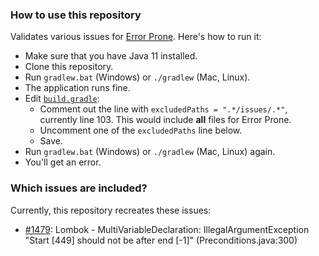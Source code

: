 ### How to use this repository
Validates various issues for [Error Prone](https://errorprone.info). Here's how to run it:
- Make sure that you have Java 11 installed.
- Clone this repository.
- Run `gradlew.bat` (Windows) or `./gradlew` (Mac, Linux).
- The application runs fine.
- Edit [`build.gradle`](https://github.com/ksilz/check-error-prone/blob/49f90b44e23e17ca03ff05436278e82a4a3cc15c/build.gradle#L99):
  - Comment out the line with `excludedPaths = ".*/issues/.*"`, currently line 103. This would include **all** files for Error Prone.
  - Uncomment one of the `excludedPaths` line below.
  - Save.
- Run `gradlew.bat` (Windows) or `./gradlew` (Mac, Linux) again.
- You'll get an error.

### Which issues are included?
Currently, this repository recreates these issues:
- [#1479](https://github.com/google/error-prone/issues/1479): Lombok - MultiVariableDeclaration: IllegalArgumentException "Start [449] should not be after end [-1]" (Preconditions.java:300)
